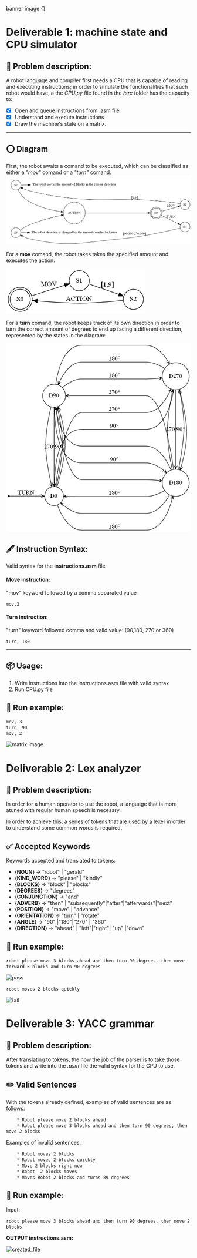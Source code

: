 banner image {}
# Deliverable 1: machine state and CPU simulator

## 🚀 Problem description:

A robot language and compiler first needs a CPU that is capable of reading and executing instructions; in order to simulate the functionalities that such robot would have, a the *CPU.py* file found in the */src* folder has the capacity to:

- [x] Open and queue instructions from .asm file
- [x] Understand and execute instructions
- [x] Draw the machine's state on a matrix.

---
## ⭕ Diagram
First, the robot awaits a comand to be executed, which can be classified as either a *"mov"* comand or a *"turn"* comand:
![nfa1](nfa.png)

For a **mov** comand, the robot takes takes the specified amount and executes the action:

![nfa2](S2.png)

For a **turn** comand, the robot keeps track of its own direction in order to turn the correct amount of degrees to end up facing a different direction, represented by the states in the diagram:

![nfa3](S5.png)
## 🖋️ Instruction Syntax:
Valid syntax for the **instructions.asm** file

#### **Move instruction:**

"mov" keyword followed by a comma separated value
```
mov,2
```
#### **Turn instruction:**
"turn" keyword followed comma and valid value: (90,180, 270 or 360)
```
turn, 180
```
---

## 📦 Usage:
1. Write instructions into the instructions.asm file with valid syntax
2. Run CPU.py file

## 👟 Run example:
```
mov, 3
turn, 90
mov, 2
```
![matrix image](https://github.com/BoJavs-svg/RobotComputationalMethods/assets/73002064/768f099d-76f3-452f-b547-d7f58a123b1d)

# Deliverable 2: Lex analyzer

## 🚀 Problem description:

In order for a human operator to use the robot, a language that is more atuned with regular human speech is necesary. 

In order to achieve this, a series of tokens that are used by a lexer in order to understand some common words is required.

## ✅ Accepted Keywords
Keywords accepted and translated to tokens:

- **⟨NOUN⟩** → "robot" | "gerald"
- **⟨KIND_WORD⟩** → "please" | "kindly"
- **⟨BLOCKS⟩** → "block" | "blocks"
- **⟨DEGREES⟩** → "degrees"
- **⟨CONJUNCTION⟩** →  "and"
- **⟨ADVERB⟩** → "then" | "subsequently"|"after"|"afterwards"|"next"
- **⟨POSITION⟩** →  "move" | "advance"
- **⟨ORIENTATION⟩** →  "turn" | "rotate"
- **⟨ANGLE⟩** → "90" |"180"|"270" | "360"
- **⟨DIRECTION⟩** → "ahead" | "left"|"right"| "up" |"down"

## 👟 Run example:
```
robot please move 3 blocks ahead and then turn 90 degrees, then move forward 5 blocks and turn 90 degrees
```
![pass](https://github.com/BoJavs-svg/RobotComputationalMethods/assets/73002064/b4860f1c-5925-44f6-bce7-5e95455d6904)
```
robot moves 2 blocks quickly
```
![fail](https://github.com/BoJavs-svg/RobotComputationalMethods/assets/73002064/e9ce5809-8f1e-4607-9d8a-584acaa0101c)
# Deliverable 3: YACC grammar
## 🚀 Problem description:

After translating to tokens, the now the job of the parser is to take those tokens and write into the *.asm* file the valid syntax for the CPU to use. 


## ✏️ Valid Sentences
With the tokens already defined, examples of valid sentences are as follows:
```
    * Robot please move 2 blocks ahead
    * Robot please move 3 blocks ahead and then turn 90 degrees, then move 2 blocks
```
Examples of invalid sentences:
```
    * Robot moves 2 blocks
    * Robot moves 2 blocks quickly
    * Move 2 blocks right now
    * Robot  2 blocks moves
    * Moves Robot 2 blocks and turns 89 degrees
```


## 👟 Run example:
Input:
```
robot please move 3 blocks ahead and then turn 90 degrees, then move 2 blocks
```
**OUTPUT instructions.asm:**

![created_file](https://github.com/BoJavs-svg/RobotComputationalMethods/assets/73002064/a81a1040-095a-42c5-bd0b-066d682d6772)

